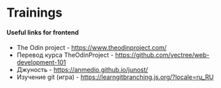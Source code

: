 # Trainings
#### Useful links for frontend

- The Odin project - <https://www.theodinproject.com/>
- Перевод курса TheOdinProject - <https://github.com/vectree/web-development-101>
- Джуность - <https://anmedio.github.io/junost/>
- Изучение git (игра) - https://learngitbranching.js.org/?locale=ru_RU
